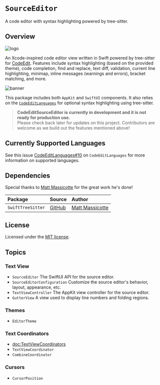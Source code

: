 # ``SourceEditor``

A code editor with syntax highlighting powered by tree-sitter. 

## Overview

![logo](codeeditsourceeditor-logo)

An Xcode-inspired code editor view written in Swift powered by tree-sitter for [CodeEdit](https://github.com/CodeEditApp/CodeEdit). Features include syntax highlighting (based on the provided theme), code completion, find and replace, text diff, validation, current line highlighting, minimap, inline messages (warnings and errors), bracket matching, and more.

![banner](preview)

This package includes both `AppKit` and `SwiftUI` components. It also relies on the [`CodeEditLanguages`](https://github.com/CodeEditApp/CodeEditLanguages) for optional syntax highlighting using tree-sitter. 

> **CodeEditSourceEditor is currently in development and it is not ready for production use.** <br> Please check back later for updates on this project. Contributors are welcome as we build out the features mentioned above!

## Currently Supported Languages

See this issue [CodeEditLanguages#10](https://github.com/CodeEditApp/CodeEditLanguages/issues/10) on `CodeEditLanguages` for more information on supported languages.

## Dependencies

Special thanks to [Matt Massicotte](https://bsky.app/profile/massicotte.org) for the great work he's done!

| Package | Source | Author |
| :- | :- | :- |
| `SwiftTreeSitter` | [GitHub](https://github.com/ChimeHQ/SwiftTreeSitter) | [Matt Massicotte](https://bsky.app/profile/massicotte.org) |

## License

Licensed under the [MIT license](https://github.com/CodeEditApp/CodeEdit/blob/main/LICENSE.md).

## Topics

### Text View

- ``SourceEditor`` The SwiftUI API for the source editor.
- ``SourceEditorConfiguration`` Customize the source editor's behavior, layout, appearance, etc.
- ``TextViewController`` The AppKit view controller for the source editor.
- ``GutterView`` A view used to display line numbers and folding regions.

### Themes

- ``EditorTheme``

### Text Coordinators

- <doc:TextViewCoordinators>
- ``TextViewCoordinator``
- ``CombineCoordinator`` 

### Cursors

- ``CursorPosition``
